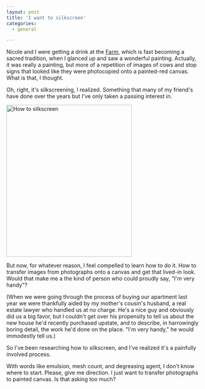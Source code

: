 ```yaml
---
layout: post
title: 'I want to silkscreen'
categories:
  - general

---
```


Nicole and I were getting a drink at the <a href="http://www.thefarmonadderley.com/">Farm</a>, which is fast becoming a sacred tradition, when I glanced up and saw a wonderful painting.  Actually, it was really a painting, but more of a repetition of images of cows and stop signs that looked like they were photocopied onto a painted-red canvas.  What is that, I thought.

Oh, right, it's silkscreening, I realized.  Something that many of my friend's have done over the years but I've only taken a passing interest in.

<img src="http://www.makezine.com/blog/img413_244.jpg" title="How to silkscreen" alt="How to silkscreen" height="397" width="327" />

But now, for whatever reason, I feel compelled to learn how to do it.  How to transfer images from photographs onto a canvas and get that lived-in look.  Would that make me a the kind of person who could proudly say, "I'm very handy"?

(When we were going through the process of buying our apartment last year we were thankfully aided by my mother's cousin's husband, a real estate lawyer who handled us at no charge.  He's a nice guy and obviously did us a big favor, but I couldn't get over his propensity to tell us about the new house he'd recently purchased upstate, and to describe, in harrowingly boring detail, the work he'd done on the place.  "I'm very handy," he would immodestly tell us.)

So I've been researching how to silkscreen, and I've realized it's a painfully involved process.

With words like emulsion, mesh count, and degreasing agent, I don't know where to start.  Please, give me direction.  I just want to transfer photographs to painted canvas.  Is that asking too much?
